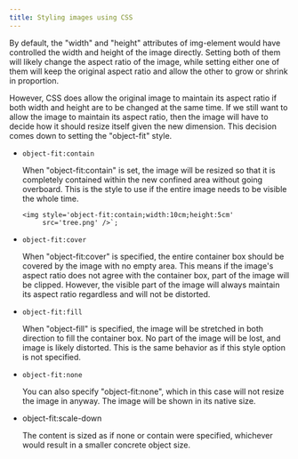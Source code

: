 ```yaml
---
title: Styling images using CSS
---
```


By default, the "width" and "height" attributes
of img-element would have controlled the width
and height of the image directly. Setting both
of them will likely change the aspect ratio
of the image, while setting either one of them
will keep the original aspect ratio and allow
the other to grow or shrink in proportion.

However, CSS does allow the original image to 
maintain its aspect ratio if both width
and height are to be changed at the same time.
If we still want to allow the image to maintain
its aspect ratio, then the image will have to 
decide how it should resize itself given the new
dimension. This decision comes down to setting
the "object-fit" style.

- ``object-fit:contain``

  When "object-fit:contain" is set, the image will
  be resized so that it is completely contained
  within the new confined area without going overboard.
  This is the style to use if the entire image
  needs to be visible the whole time.

  ```verbatim
  <img style='object-fit:contain;width:10cm;height:5cm' 
       src='tree.png' />`;
  ```

- ``object-fit:cover``

  When "object-fit:cover" is specified, the entire container box
  should be covered by the image with no empty area. This means if the
  image's aspect ratio does not agree with the container box, part of
  the image will be clipped. However, the visible part of the image
  will always maintain its aspect ratio regardless and will not be
  distorted.

- ``object-fit:fill``

  When "object-fill" is specified, the image will be stretched in both
  direction to fill the container box. No part of the image will be lost,
  and image is likely distorted. This is the same behavior as
  if this style option is not specified. 

- ``object-fit:none``

  You can also specify "object-fit:none", which in this case will not 
  resize the image in anyway. The image will be shown in its native
  size.

- object-fit:scale-down

  The content is sized as if none or contain were specified, whichever
  would result in a smaller concrete object size.


  
  


